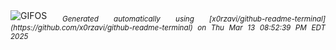 <div align="justify">
<picture>
    <source media="(prefers-color-scheme: dark)" srcset="https://i.ibb.co/S73hRy99/output-gif.gif">
    <source media="(prefers-color-scheme: light)" srcset="https://i.ibb.co/S73hRy99/output-gif.gif">
    <img alt="GIFOS" src="https://i.ibb.co/S73hRy99/output-gif.gif">
</picture>
<sub><i>Generated automatically using [x0rzavi/github-readme-terminal](https://github.com/x0rzavi/github-readme-terminal) on Thu Mar 13 08:52:39 PM EDT 2025</i></sub>
</div>

<!--  -->